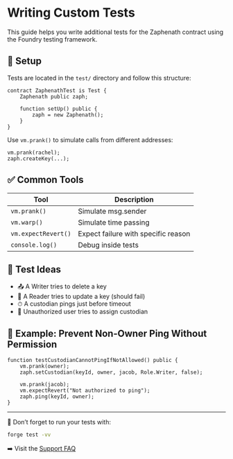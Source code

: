# Writing Custom Tests

This guide helps you write additional tests for the Zaphenath contract using the Foundry testing framework.

## 🧰 Setup

Tests are located in the `test/` directory and follow this structure:

```solidity
contract ZaphenathTest is Test {
    Zaphenath public zaph;

    function setUp() public {
        zaph = new Zaphenath();
    }
}
```

Use `vm.prank()` to simulate calls from different addresses:

```solidity
vm.prank(rachel);
zaph.createKey(...);
```

## ✅ Common Tools

| Tool                | Description                         |
| ------------------- | ----------------------------------- |
| `vm.prank()`        | Simulate msg.sender                 |
| `vm.warp()`         | Simulate time passing               |
| `vm.expectRevert()` | Expect failure with specific reason |
| `console.log()`     | Debug inside tests                  |

## 🧪 Test Ideas

- 📤 A Writer tries to delete a key
- 🔐 A Reader tries to update a key (should fail)
- ⏱ A custodian pings just before timeout
- 🚫 Unauthorized user tries to assign custodian

## 🧩 Example: Prevent Non-Owner Ping Without Permission

```solidity
function testCustodianCannotPingIfNotAllowed() public {
    vm.prank(owner);
    zaph.setCustodian(keyId, owner, jacob, Role.Writer, false);

    vm.prank(jacob);
    vm.expectRevert("Not authorized to ping");
    zaph.ping(keyId, owner);
}
```

---

🧪 Don’t forget to run your tests with:

```bash
forge test -vv
```

➡️ Visit the [Support FAQ](../support/faq.md)
